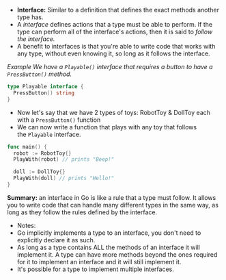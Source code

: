 - **Interface:** Similar to a definition that defines the exact methods another type has.
- A *interface* defines actions that a type must be able to perform. If the type can perform all of the interface's actions, then it is said to *follow the interface.*
- A benefit to interfaces is that you're able to write code that works with any type, without even knowing it, so long as it follows the interface. 

*Example*
*We have a `Playable()` interface that requires a button to have a `PressButton()` method.*
```go 
type Playable interface {
  PressButton() string
}
```

- Now let's say that we have 2 types of toys: RobotToy & DollToy each with a `PressButton()` function 
- We can now write a function that plays with any toy that follows the `Playable` interface. 
```go 
func main() {
  robot := RobotToy{}
  PlayWith(robot) // prints "Beep!"

  doll := DollToy{}
  PlayWith(doll) // prints "Hello!"
}
```

**Summary:** an interface in Go is like a rule that a type must follow. It allows you to write code that can handle many different types in the same way, as long as they follow the rules defined by the interface. 

- Notes: 
- Go implicitly implements a type to an interface, you don't need to explicitly declare it as such. 
- As long as a type contains ALL the methods of an interface it will implement it. A type can have more methods beyond the ones required for it to implement an interface and it will still implement it.
- It's possible for a type to implement multiple interfaces. 